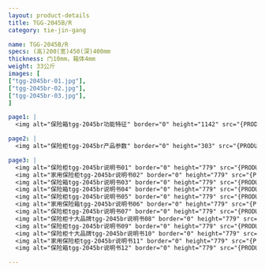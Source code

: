 ```yaml
---
layout: product-details
title: TGG-2045B/R
category: tie-jin-gang

name: TGG-2045B/R
specs: (高)200(宽)450(深)400mm
thickness: 门10mm，箱体4mm
weight: 33公斤
images: [
["tgg-2045br-01.jpg"],
["tgg-2045br-02.jpg"],
["tgg-2045br-03.jpg"],
]

page1: |
  <img alt="保险箱tgg-2045br功能特征" border="0" height="1142" src="{PRODUCT_IMAGES}products/tgg-gn.jpg" width="538" />

page2: |
  <img alt="保险柜tgg-2045br产品参数" border="0" height="303" src="{PRODUCT_IMAGES}products/tgg-cpcs.jpg" width="538" />

page3: |
  <img alt="保险柜tgg-2045br说明书01" border="0" height="779" src="{PRODUCT_IMAGES}products/tgg-sm01.jpg" width="528" /><br />
  <img alt="家用保险柜tgg-2045br说明书02" border="0" height="779" src="{PRODUCT_IMAGES}products/tgg-sm02.jpg" width="528" /><br />
  <img alt="保险箱tgg-2045br说明书03" border="0" height="779" src="{PRODUCT_IMAGES}products/tgg-sm03.jpg" width="528" /><br />
  <img alt="保险箱tgg-2045br说明书04" border="0" height="779" src="{PRODUCT_IMAGES}products/tgg-sm04.jpg" width="528" /><br />
  <img alt="保险柜tgg-2045br说明书05" border="0" height="779" src="{PRODUCT_IMAGES}products/tgg-sm05.jpg" width="528" /><br />
  <img alt="家用保险箱tgg-2045br说明书06" border="0" height="779" src="{PRODUCT_IMAGES}products/tgg-sm06.jpg" width="528" /><br />
  <img alt="保险柜tgg-2045br说明书07" border="0" height="779" src="{PRODUCT_IMAGES}products/tgg-sm07.jpg" width="528" /><br />
  <img alt="保险柜十大品牌tgg-2045br说明书08" border="0" height="779" src="{PRODUCT_IMAGES}products/tgg-sm08.jpg" width="528" /><br />
  <img alt="保险柜tgg-2045br说明书09" border="0" height="779" src="{PRODUCT_IMAGES}products/tgg-sm09.jpg" width="528" /><br />
  <img alt="保险柜十大品牌tgg-2045br说明书10" border="0" height="779" src="{PRODUCT_IMAGES}products/tgg-sm10.jpg" width="528" /><br />
  <img alt="家用保险柜tgg-2045br说明书11" border="0" height="779" src="{PRODUCT_IMAGES}products/tgg-sm11.jpg" width="528" /><br />
  <img alt="保险箱tgg-2045br说明书12" border="0" height="779" src="{PRODUCT_IMAGES}products/tgg-sm12.jpg" width="528" />

---
```

